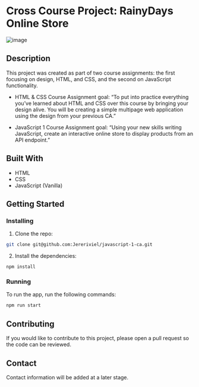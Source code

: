 # Cross Course Project: RainyDays Online Store

![image](https://jereriviel.github.io/portfolio/assets/img/thumbnail_rainydays.png)

## Description

This project was created as part of two course assignments: the first focusing on design, HTML, and CSS, and the second on JavaScript functionality.

- HTML & CSS Course Assignment goal: “To put into practice everything you’ve learned about HTML and CSS over this course by bringing your design alive. You will be creating a simple multipage web application using the design from your previous CA.”

- JavaScript 1 Course Assignment goal: “Using your new skills writing JavaScript, create an interactive online store to display products from an API endpoint.”


## Built With

- HTML
- CSS
- JavaScript (Vanilla)

## Getting Started

### Installing

1. Clone the repo:

```bash
git clone git@github.com:Jereriviel/javascript-1-ca.git
```

2. Install the dependencies:

```
npm install
```

### Running

To run the app, run the following commands:

```bash
npm run start
```

## Contributing

If you would like to contribute to this project, please open a pull request so the code can be reviewed.

## Contact

Contact information will be added at a later stage.
